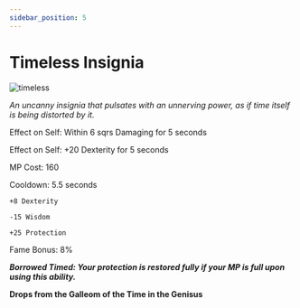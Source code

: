 ```yaml
---
sidebar_position: 5
---
```


# Timeless Insignia

![timeless](https://vwiki.valorserver.com/api/item/picture/timeless%20insignia)

<i>An uncanny insignia that pulsates with an unnerving power, as if time itself is being distorted by it.</i>

Effect on Self: Within 6 sqrs Damaging for 5 seconds

Effect on Self: +20 Dexterity for 5 seconds

MP Cost: 160

Cooldown: 5.5 seconds

    +8 Dexterity
    
    -15 Wisdom
    
    +25 Protection

Fame Bonus: 8%

***Borrowed Timed: Your protection is restored fully if your MP is full upon using this ability.***

**Drops from the Galleom of the Time in the Genisus**

